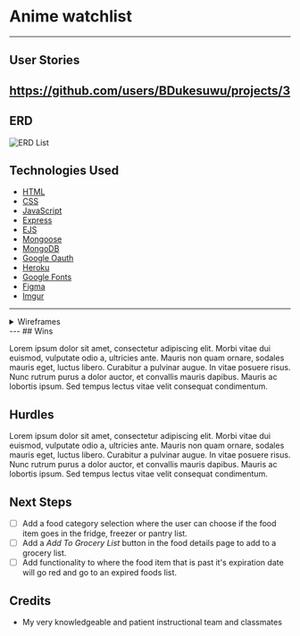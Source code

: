 # Anime watchlist
---
## User Stories 
https://github.com/users/BDukesuwu/projects/3
---
## ERD
![ERD List](https://imgur.com/x1jUSU7.png)

## Technologies Used

- [HTML](https://www.w3schools.com/html/)
- [CSS](https://www.w3schools.com/cssref/)
- [JavaScript](https://developer.mozilla.org/en-US/)
- [Express](https://expressjs.com/)
- [EJS](https://www.npmjs.com/package/express-ejs-layouts)
- [Mongoose](https://mongoosejs.com/)
- [MongoDB](https://www.mongodb.com/)
- [Google Oauth](https://developers.google.com/identity/protocols/oauth2)
- [Heroku](https://id.heroku.com/login)
- [Google Fonts](https://fonts.google.com/)
- [Figma](https://www.figma.com/)
- [Imgur](https://imgur.com/)

---
<details>
<summary>Wireframes</summary>
<br>
![Anime Watchlist Login Page](https://imgur.com/F0e1CK9.png)
![Anime Watchlist Anime List Page](https://imgur.com/oEEh9EX.png)
![Anime Watchlist Review Page](https://imgur.com/9e0GCAh.png)
![Anime Watchlist Watchlist Page](https://imgur.com/Pd2BgOJ.png)
  </details>
---
## Wins

Lorem ipsum dolor sit amet, consectetur adipiscing elit. Morbi vitae dui euismod, vulputate odio a, ultricies ante. Mauris non quam ornare, sodales mauris eget, luctus libero. Curabitur a pulvinar augue. In vitae posuere risus. Nunc rutrum purus a dolor auctor, et convallis mauris dapibus. Mauris ac lobortis ipsum. Sed tempus lectus vitae velit consequat condimentum.

## Hurdles
Lorem ipsum dolor sit amet, consectetur adipiscing elit. Morbi vitae dui euismod, vulputate odio a, ultricies ante. Mauris non quam ornare, sodales mauris eget, luctus libero. Curabitur a pulvinar augue. In vitae posuere risus. Nunc rutrum purus a dolor auctor, et convallis mauris dapibus. Mauris ac lobortis ipsum. Sed tempus lectus vitae velit consequat condimentum.

## Next Steps

- [ ] Add a food category selection where the user can choose if the food item goes in the fridge, freezer or pantry list.
- [ ] Add a *Add To Grocery List* button in the food details page to add to a grocery list.
- [ ] Add functionality to where the food item that is past it's expiration date will go red and go to an expired foods list.

## Credits

* My very knowledgeable and patient instructional team and classmates
